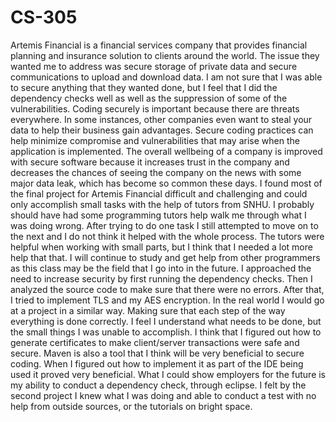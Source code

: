 # CS-305

Artemis Financial is a financial services company that provides financial planning and insurance solution
to clients around the world. The issue they wanted me to address was secure storage of private data
and secure communications to upload and download data.
I am not sure that I was able to secure anything that they wanted done, but I feel that I did the
dependency checks well as well as the suppression of some of the vulnerabilities. Coding securely is
important because there are threats everywhere. In some instances, other companies even want to
steal your data to help their business gain advantages. Secure coding practices can help minimize
compromise and vulnerabilities that may arise when the application is implemented. The overall
wellbeing of a company is improved with secure software because it increases trust in the company and
decreases the chances of seeing the company on the news with some major data leak, which has
become so common these days.
I found most of the final project for Artemis Financial difficult and challenging and could only accomplish
small tasks with the help of tutors from SNHU. I probably should have had some programming tutors
help walk me through what I was doing wrong. After trying to do one task I still attempted to move on
to the next and I do not think it helped with the whole process. The tutors were helpful when working
with small parts, but I think that I needed a lot more help that that. I will continue to study and get help
from other programmers as this class may be the field that I go into in the future.
I approached the need to increase security by first running the dependency checks. Then I analyzed the
source code to make sure that there were no errors. After that, I tried to implement TLS and my AES
encryption. In the real world I would go at a project in a similar way. Making sure that each step of the
way everything is done correctly. I feel I understand what needs to be done, but the small things I was
unable to accomplish.
I think that I figured out how to generate certificates to make client/server transactions were safe and
secure. Maven is also a tool that I think will be very beneficial to secure coding. When I figured out how
to implement it as part of the IDE being used it proved very beneficial.
What I could show employers for the future is my ability to conduct a dependency check, through
eclipse. I felt by the second project I knew what I was doing and able to conduct a test with no help from
outside sources, or the tutorials on bright space.
